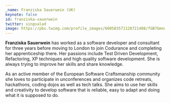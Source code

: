 ```yaml
---
_name: Franziska Sauerwein (UK)
keynote: false
id: franziska-sauerwein
twitter: singsalad
image: https://pbs.twimg.com/profile_images/660583571128721408/fGB7Gmnu_400x400.jpg
---
```

**Franziska Sauerwein** has worked as a software developer and consultant for three years before moving to London to join Codurance and completing her apprenticeship there. Her passions include Test Driven Development, Refactoring, XP techniques and high quality software development. She is always trying to improve her skills and share knowledge.

As an active member of the European Software Craftsmanship community she loves to participate in unconferences and organizes code retreats, hackathons, coding dojos as well as tech talks. She aims to use her skills and creativity to develop software that is reliable, easy to adapt and doing what it is supposed to do.
